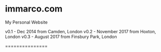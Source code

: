 immarco.com
===============

My Personal Website

v0.1 - Dec 2014 from Camden, London
v0.2 - November 2017 from Hoxton, London
v0.3 - August 2017 from Finsbury Park, London

===============
